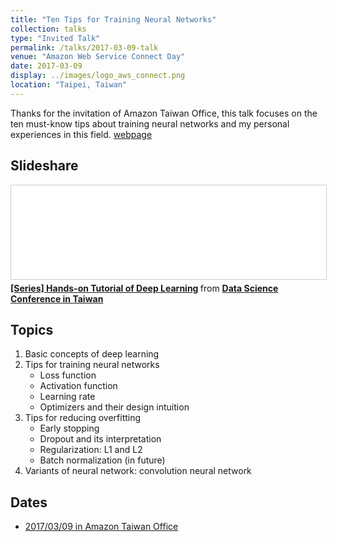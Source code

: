 ```yaml
---
title: "Ten Tips for Training Neural Networks"
collection: talks
type: "Invited Talk"
permalink: /talks/2017-03-09-talk
venue: "Amazon Web Service Connect Day"
date: 2017-03-09
display: ../images/logo_aws_connect.png
location: "Taipei, Taiwan"
---
```


Thanks for the invitation of Amazon Taiwan Office, this talk focuses on the ten must-know tips about training neural networks and my personal experiences in this field.
[webpage](https://aws.amazon.com/tw/events/aws-connect-02/)

## Slideshare
<iframe src="//www.slideshare.net/slideshow/embed_code/key/kVndiTuzmPEHaR" width="100%" frameborder="0" marginwidth="0" marginheight="0" scrolling="no" style="border:1px solid #CCC; border-width:1px; margin-bottom:5px; max-width: 100%;" allowfullscreen> </iframe> <div style="margin-bottom:5px"> <strong> <a href="//www.slideshare.net/tw_dsconf/ss-70083878" title="[系列活動] 手把手的深度學習實務" target="_blank">[Series] Hands-on Tutorial of Deep Learning</a> </strong> from <strong><a href="https://www.slideshare.net/tw_dsconf" target="_blank">Data Science Conference in Taiwan</a></strong> </div>

## Topics
1. Basic concepts of deep learning
2. Tips for training neural networks
	- Loss function
	- Activation function
	- Learning rate
	- Optimizers and their design intuition
3. Tips for reducing overfitting
	- Early stopping
	- Dropout and its interpretation
	- Regularization: L1 and L2
	- Batch normalization (in future)
4. Variants of neural network: convolution neural network

## Dates
- [2017/03/09 in Amazon Taiwan Office](https://aws.amazon.com/tw/events/aws-connect-02/)